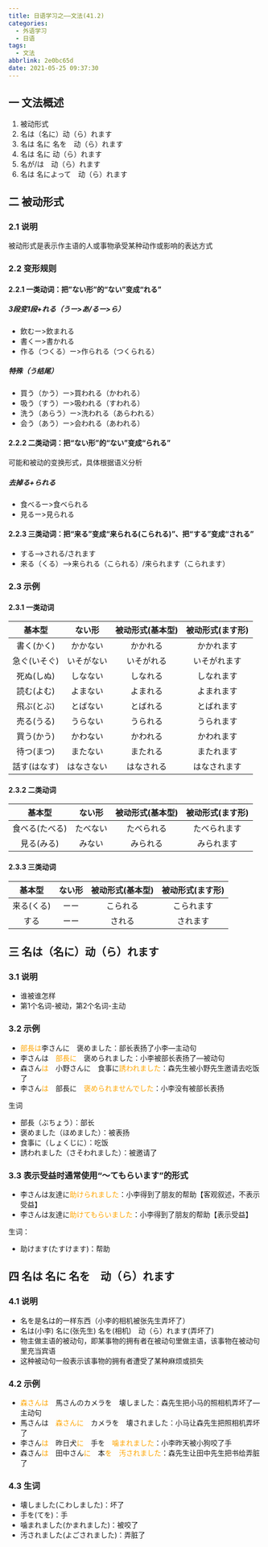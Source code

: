 ```yaml
---
title: 日语学习之——文法(41.2)
categories:
  - 外语学习
  - 日语
tags:
  - 文法
abbrlink: 2e0bc65d
date: 2021-05-25 09:37:30
---
```

## 一 文法概述

1. 被动形式
2. 名は（名に）动（ら）れます
3. 名は 名に 名を　动（ら）れます
4. 名は 名に 动（ら）れます
5. 名が/は　动（ら）れます
6. 名は 名によって　动（ら）れます

<!--more-->

## 二 被动形式

### 2.1 说明

被动形式是表示作主语的人或事物承受某种动作或影响的表达方式

### 2.2 变形规则

#### 2.2.1 一类动词：把”ない形”的“ない”变成“れる”

##### 3段变1段+れる（うー>あ/るー>ら）

* 飲むー>飲まれる
* 書くー>書かれる
* 作る（つくる）ー>作られる（つくられる）

##### 特殊（う结尾）

* 買う（かう）ー>買われる（かわれる）
* 吸う（すう）ー>吸われる（すわれる）
* 洗う（あらう）ー>洗われる（あらわれる）
* 会う（あう）ー>会われる（あわれる）

#### 2.2.2 二类动词：把“ない形”的“ない”变成“られる”

可能和被动的变换形式，具体根据语义分析

##### 去掉る+られる

* 食べるー>食べられる
* 見るー>見られる

#### 2.2.3 三类动词：把“来る”变成“来られる(こられる)”、把“する”变成“される”

* する—>される/されます
* 来る（くる）—>来られる（こられる）/来られます（こられます）

### 2.3 示例

#### 2.3.1 一类动词

|    基本型    |   ない形   | 被动形式(基本型) | 被动形式(ます形) |
| :----------: | :--------: | :--------------: | :--------------: |
|  書く(かく)  |  かかない  |     かかれる     |    かかれます    |
| 急ぐ(いそぐ) | いそがない |    いそがれる    |   いそがれます   |
|  死ぬ(しぬ)  |  しなない  |     しなれる     |    しなれます    |
|  読む(よむ)  |  よまない  |     よまれる     |    よまれます    |
|  飛ぶ(とぶ)  |  とばない  |     とばれる     |    とばれます    |
|  売る(うる)  |  うらない  |     うられる     |    うられます    |
|  買う(かう)  |  かわない  |     かわれる     |    かわれます    |
|  待つ(まつ)  |  またない  |     またれる     |    またれます    |
| 話す(はなす) | はなさない |    はなされる    |   はなされます   |

#### 2.3.2 二类动词

|     基本型     |  ない形  | 被动形式(基本型) | 被动形式(ます形) |
| :------------: | :------: | :--------------: | :--------------: |
| 食べる(たべる) | たべない |    たべられる    |   たべられます   |
|   見る(みる)   |  みない  |     みられる     |    みられます    |

#### 2.3.3 三类动词

|   基本型   | ない形 | 被动形式(基本型) | 被动形式(ます形) |
| :--------: | :----: | :--------------: | :--------------: |
| 来る(くる) |  ーー  |     こられる     |    こられます    |
|    する    |  ーー  |      される      |     されます     |

## 三 名は（名に）动（ら）れます

### 3.1 说明

* 谁被谁怎样
* 第1个名词-被动，第2个名词-主动

### 3.2 示例

* <font color=orange>部長は</font>李さんに　褒めました：部长表扬了小李—主动句
* 李さんは　<font color=orange>部長に</font>　褒められました：小李被部长表扬了—被动句
* 森さん<font color=orange>は</font>　小野さんに　食事に<font color=orange>誘われました</font>：森先生被小野先生邀请去吃饭了
* 李さん<font color=orange>は</font>　部長に　<font color=orange>褒められませんでした</font>：小李没有被部长表扬

生词

* 部長（ぶちょう）：部长
* 褒めました（ほめました）：被表扬
* 食事に（しょくじに）：吃饭
* 誘われました（さそわれました）：被邀请了

### 3.3 表示受益时通常使用“〜てもらいます”的形式

* 李さんは友達に<font color=orange>助けられました</font>：小李得到了朋友的帮助【客观叙述，不表示受益】
* 李さんは友達に<font color=orange>助けてもらいました</font>：小李得到了朋友的帮助【表示受益】

生词：

* 助けます(たすけます)：帮助

## 四 名は 名に 名を　动（ら）れます

### 4.1 说明

* 名を是名は的一样东西（小李的相机被张先生弄坏了）
* 名は(小李) 名に(张先生) 名を(相机)　动（ら）れます(弄坏了)
* 物主做主语的被动句，即某事物的拥有者在被动句里做主语，该事物在被动句里充当宾语
* 这种被动句一般表示该事物的拥有者遭受了某种麻烦或损失

### 4.2 示例

* <font color=orange>森さんは</font>　馬さんのカメラを　壊しました：森先生把小马的照相机弄坏了—主动句
* 馬さんは　<font color=orange>森さんに</font>　カメラを　壊されました：小马让森先生把照相机弄坏了
* 李さん<font color=orange>は</font>　昨日犬<font color=orange>に</font>　手を　<font color=orange>噛まれました</font>：小李昨天被小狗咬了手
* 森さん<font color=orange>は</font>　田中さん<font color=orange>に</font>　本<font color=orange>を　汚されました</font>：森先生让田中先生把书给弄脏了

### 4.3 生词

* 壊しました(こわしました)：坏了
* 手を(てを)：手
* 噛まれました(かまれました)：被咬了
* 汚されました(よごされました)：弄脏了